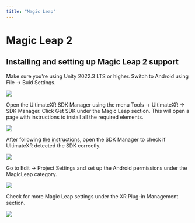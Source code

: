 ```yaml
---
title: "Magic Leap"
---
```


# Magic Leap 2

## Installing and setting up Magic Leap 2 support

Make sure you're using Unity 2022.3 LTS or higher.
Switch to Android using File -> Buid Settings.

![](/guides/media/supported-platforms/PicoXR01Android.png)
 
Open the UltimateXR SDK Manager using the menu Tools -> UltimateXR -> SDK Manager. Click Get SDK under the Magic Leap section. This will open a page with instructions to install all the required elements.

![](/guides/media/supported-platforms/ML2SDKManager.png)
 
After following [the instructions](https://developer-docs.magicleap.cloud/docs/guides/unity/getting-started/install-the-tools/index.html), open the SDK Manager to check if UltimateXR detected the SDK correctly.

![](/guides/media/supported-platforms/MagicLeap2Available.png)

Go to Edit -> Project Settings and set up the Android permissions under the MagicLeap category.

![](/guides/media/supported-platforms/MagicLeap2Permissions.png)

Check for more Magic Leap settings under the XR Plug-in Management section.

![](/guides/media/supported-platforms/MagicLeap2Settings.png)
